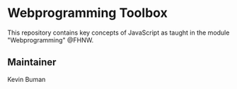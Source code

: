 # Webprogramming Toolbox

This repository contains key concepts of JavaScript as taught in the module "Webprogramming" @FHNW.

## Maintainer

Kevin Buman
